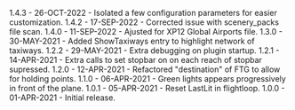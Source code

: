 1.4.3 - 26-OCT-2022 - Isolated a few configuration parameters for easier customization.
1.4.2 - 17-SEP-2022 - Corrected issue with scenery_packs file scan.
1.4.0 - 11-SEP-2022 - Ajusted for XP12 Global Airports file.
1.3.0 - 30-MAY-2021 - Added ShowTaxiways entry to highlight network of taxiways.
1.2.2 - 29-MAY-2021 - Extra debugging on plugin startup.
1.2.1 - 14-APR-2021 - Extra calls to set stopbar on on each reach of stopbar supressed.
1.2.0 - 12-APR-2021 - Refactored "destination" of FTG to allow for holding points.
1.1.0 - 06-APR-2021 - Green lights appears progressively in front of the plane.
1.0.1 - 05-APR-2021 - Reset LastLit in flightloop.
1.0.0 - 01-APR-2021 - Initial release.